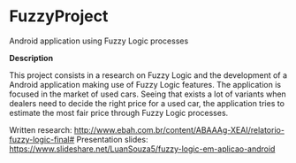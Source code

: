 # FuzzyProject
Android application using Fuzzy Logic processes

**Description**

This project consists in a research on Fuzzy Logic and the development of a Android application making use of Fuzzy Logic features.
The application is focused in the market of used cars. Seeing that exists a lot of variants when dealers need to decide the right price for a used car, the application tries to estimate
the most fair price through Fuzzy Logic processes.


Written research: http://www.ebah.com.br/content/ABAAAg-XEAI/relatorio-fuzzy-logic-final#
Presentation slides: https://www.slideshare.net/LuanSouza5/fuzzy-logic-em-aplicao-android
